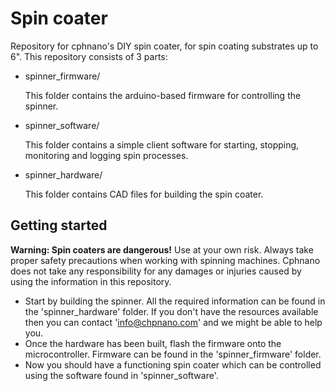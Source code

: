 Spin coater
====
Repository for cphnano's DIY spin coater, for spin coating substrates up to 6".
This repository consists of 3 parts: 
 - spinner_firmware/
   
   This folder contains the arduino-based firmware for controlling the spinner.
   
 - spinner_software/
  
   This folder contains a simple client software for starting, stopping, monitoring and logging spin processes.
 
 - spinner_hardware/
 
   This folder contains CAD files for building the spin coater. 

Getting started
-------
**Warning: Spin coaters are dangerous!**
Use at your own risk.
Always take proper safety precautions when working with spinning machines. Cphnano does not take any responsibility for any damages or injuries caused by using the information in this repository. 

 - Start by building the spinner. All the required information can be found in the 'spinner_hardware' folder. If you don't have the resources available  then you can contact 'info@chpnano.com' and we might be able to help you. 
 - Once the hardware has been built, flash the firmware onto the microcontroller. Firmware can be found in the 'spinner_firmware' folder. 
 - Now you should have a functioning spin coater which can be controlled using the software found in 'spinner_software'. 
